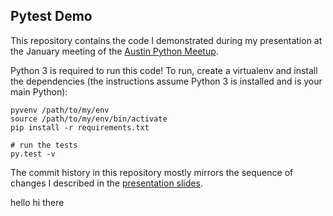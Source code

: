 ## Pytest Demo

This repository contains the code I demonstrated during my presentation at the January meeting of the [Austin Python Meetup](http://www.meetup.com/austinpython/events/205376942/).

Python 3 is required to run this code! To run, create a virtualenv and install the dependencies (the instructions assume Python 3 is installed and is your main Python):

```
pyvenv /path/to/my/env
source /path/to/my/env/bin/activate
pip install -r requirements.txt

# run the tests
py.test -v
```

The commit history in this repository mostly mirrors the sequence of changes I described in the [presentation slides](https://docs.google.com/a/containable.io/presentation/d/1VO3j8kYU3zqjsNnv0OLRCKIWDpWKfZbESvdB1X9Nde4).

hello hi there
